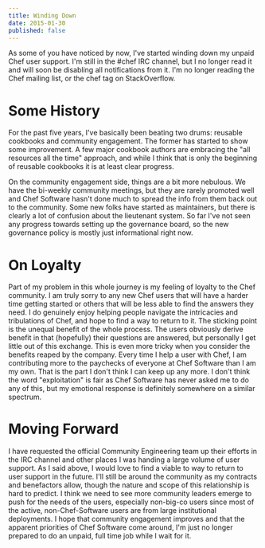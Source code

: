 ```yaml
---
title: Winding Down
date: 2015-01-30
published: false
---
```


As some of you have noticed by now, I've started winding down my unpaid Chef
user support. I'm still in the #chef IRC channel, but I no longer read it and
will soon be disabling all notifications from it. I'm no longer reading the Chef
mailing list, or the chef tag on StackOverflow.

# Some History

For the past five years, I've basically been beating two drums: reusable
cookbooks and community engagement. The former has started to show some
improvement. A few major cookbook authors are embracing the "all resources all
the time" approach, and while I think that is only the beginning of reusable
cookbooks it is at least clear progress.

On the community engagement side, things are a bit more nebulous. We have the
bi-weekly community meetings, but they are rarely promoted well and Chef
Software hasn't done much to spread the info from them back out to the
community. Some new folks have started as maintainers, but there is clearly
a lot of confusion about the lieutenant system. So far I've not seen any
progress towards setting up the governance board, so the new governance policy
is mostly just informational right now.

# On Loyalty

Part of my problem in this whole journey is my feeling of loyalty to the Chef
community. I am truly sorry to any new Chef users that will have a harder time
getting started or others that will be less able to find the answers they need.
I do genuinely enjoy helping people navigate the intricacies and tribulations
of Chef, and hope to find a way to return to it. The sticking point is the
unequal benefit of the whole process. The users obviously derive benefit in that
(hopefully) their questions are answered, but personally I get little out of
this exchange. This is even more tricky when you consider the benefits reaped
by the company. Every time I help a user with Chef, I am contributing more to
the paychecks of everyone at Chef Software than I am my own. That is the part I
don't think I can keep up any more. I don't think the word "exploitation" is
fair as Chef Software has never asked me to do any of this, but my emotional
response is definitely somewhere on a similar spectrum.

# Moving Forward

I have requested the official Community Engineering team up their efforts in the IRC
channel and other places I was handing a large volume of user support. As I
said above, I would love to find a viable to way to return to user support in
the future. I'll still be around the community as my contracts and benefactors
allow, though the nature and scope of this relationship is hard to predict. I
think we need to see more community leaders emerge to push for the
needs of the users, especially non-big-co users since most of the active,
non-Chef-Software users are from large institutional deployments. I hope that
community engagement improves and that the apparent priorities of Chef Software
come around, I'm just no longer prepared to do an unpaid, full time job while
I wait for it.
